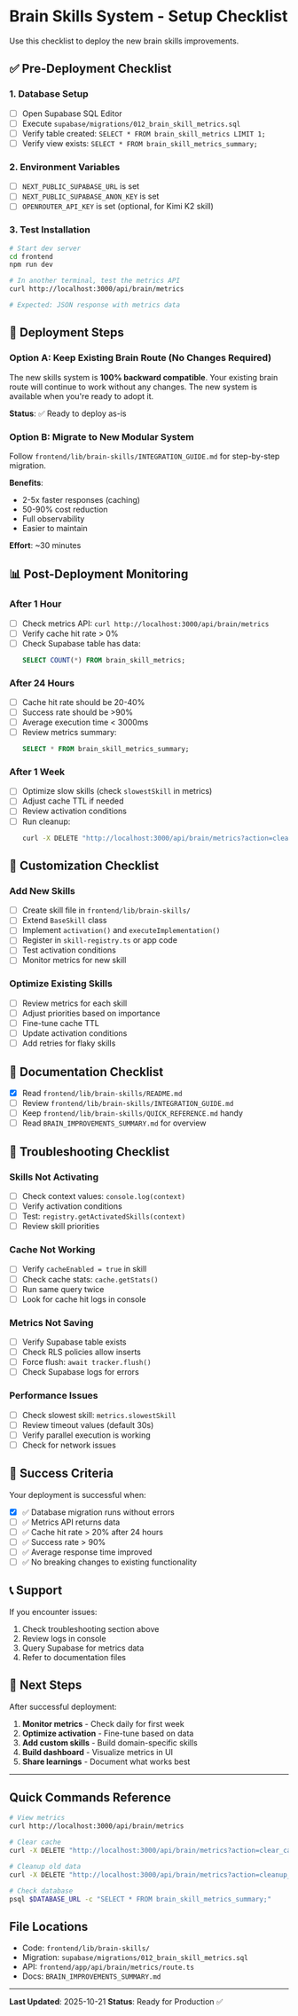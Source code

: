 # Brain Skills System - Setup Checklist

Use this checklist to deploy the new brain skills improvements.

## ✅ Pre-Deployment Checklist

### 1. Database Setup

- [ ] Open Supabase SQL Editor
- [ ] Execute `supabase/migrations/012_brain_skill_metrics.sql`
- [ ] Verify table created: `SELECT * FROM brain_skill_metrics LIMIT 1;`
- [ ] Verify view exists: `SELECT * FROM brain_skill_metrics_summary;`

### 2. Environment Variables

- [ ] `NEXT_PUBLIC_SUPABASE_URL` is set
- [ ] `NEXT_PUBLIC_SUPABASE_ANON_KEY` is set
- [ ] `OPENROUTER_API_KEY` is set (optional, for Kimi K2 skill)

### 3. Test Installation

```bash
# Start dev server
cd frontend
npm run dev

# In another terminal, test the metrics API
curl http://localhost:3000/api/brain/metrics

# Expected: JSON response with metrics data
```

## 🚀 Deployment Steps

### Option A: Keep Existing Brain Route (No Changes Required)

The new skills system is **100% backward compatible**. Your existing brain route will continue to work without any changes. The new system is available when you're ready to adopt it.

**Status**: ✅ Ready to deploy as-is

### Option B: Migrate to New Modular System

Follow `frontend/lib/brain-skills/INTEGRATION_GUIDE.md` for step-by-step migration.

**Benefits**:
- 2-5x faster responses (caching)
- 50-90% cost reduction
- Full observability
- Easier to maintain

**Effort**: ~30 minutes

## 📊 Post-Deployment Monitoring

### After 1 Hour

- [ ] Check metrics API: `curl http://localhost:3000/api/brain/metrics`
- [ ] Verify cache hit rate > 0%
- [ ] Check Supabase table has data:
  ```sql
  SELECT COUNT(*) FROM brain_skill_metrics;
  ```

### After 24 Hours

- [ ] Cache hit rate should be 20-40%
- [ ] Success rate should be >90%
- [ ] Average execution time < 3000ms
- [ ] Review metrics summary:
  ```sql
  SELECT * FROM brain_skill_metrics_summary;
  ```

### After 1 Week

- [ ] Optimize slow skills (check `slowestSkill` in metrics)
- [ ] Adjust cache TTL if needed
- [ ] Review activation conditions
- [ ] Run cleanup:
  ```bash
  curl -X DELETE "http://localhost:3000/api/brain/metrics?action=cleanup_metrics&days=30"
  ```

## 🔧 Customization Checklist

### Add New Skills

- [ ] Create skill file in `frontend/lib/brain-skills/`
- [ ] Extend `BaseSkill` class
- [ ] Implement `activation()` and `executeImplementation()`
- [ ] Register in `skill-registry.ts` or app code
- [ ] Test activation conditions
- [ ] Monitor metrics for new skill

### Optimize Existing Skills

- [ ] Review metrics for each skill
- [ ] Adjust priorities based on importance
- [ ] Fine-tune cache TTL
- [ ] Update activation conditions
- [ ] Add retries for flaky skills

## 📝 Documentation Checklist

- [x] Read `frontend/lib/brain-skills/README.md`
- [ ] Review `frontend/lib/brain-skills/INTEGRATION_GUIDE.md`
- [ ] Keep `frontend/lib/brain-skills/QUICK_REFERENCE.md` handy
- [ ] Read `BRAIN_IMPROVEMENTS_SUMMARY.md` for overview

## 🐛 Troubleshooting Checklist

### Skills Not Activating

- [ ] Check context values: `console.log(context)`
- [ ] Verify activation conditions
- [ ] Test: `registry.getActivatedSkills(context)`
- [ ] Review skill priorities

### Cache Not Working

- [ ] Verify `cacheEnabled = true` in skill
- [ ] Check cache stats: `cache.getStats()`
- [ ] Run same query twice
- [ ] Look for cache hit logs in console

### Metrics Not Saving

- [ ] Verify Supabase table exists
- [ ] Check RLS policies allow inserts
- [ ] Force flush: `await tracker.flush()`
- [ ] Check Supabase logs for errors

### Performance Issues

- [ ] Check slowest skill: `metrics.slowestSkill`
- [ ] Review timeout values (default 30s)
- [ ] Verify parallel execution is working
- [ ] Check for network issues

## 🎯 Success Criteria

Your deployment is successful when:

- [x] ✅ Database migration runs without errors
- [ ] ✅ Metrics API returns data
- [ ] ✅ Cache hit rate > 20% after 24 hours
- [ ] ✅ Success rate > 90%
- [ ] ✅ Average response time improved
- [ ] ✅ No breaking changes to existing functionality

## 📞 Support

If you encounter issues:

1. Check troubleshooting section above
2. Review logs in console
3. Query Supabase for metrics data
4. Refer to documentation files

## 🎉 Next Steps

After successful deployment:

1. **Monitor metrics** - Check daily for first week
2. **Optimize activation** - Fine-tune based on data
3. **Add custom skills** - Build domain-specific skills
4. **Build dashboard** - Visualize metrics in UI
5. **Share learnings** - Document what works best

---

## Quick Commands Reference

```bash
# View metrics
curl http://localhost:3000/api/brain/metrics

# Clear cache
curl -X DELETE "http://localhost:3000/api/brain/metrics?action=clear_cache"

# Cleanup old data
curl -X DELETE "http://localhost:3000/api/brain/metrics?action=cleanup_metrics&days=30"

# Check database
psql $DATABASE_URL -c "SELECT * FROM brain_skill_metrics_summary;"
```

## File Locations

- Code: `frontend/lib/brain-skills/`
- Migration: `supabase/migrations/012_brain_skill_metrics.sql`
- API: `frontend/app/api/brain/metrics/route.ts`
- Docs: `BRAIN_IMPROVEMENTS_SUMMARY.md`

---

**Last Updated**: 2025-10-21
**Status**: Ready for Production ✅

